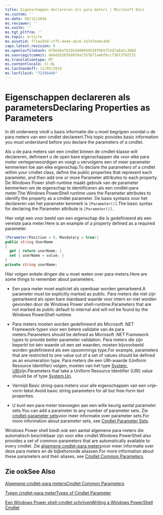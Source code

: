 ```yaml
---
title: Eigenschappen declareren als para meters | Microsoft Docs
ms.custom: ''
ms.date: 09/13/2016
ms.reviewer: ''
ms.suite: ''
ms.tgt_pltfrm: ''
ms.topic: article
ms.assetid: f71ea35d-cff5-4e44-a5c6-3a747ed4c4d9
caps.latest.revision: 9
ms.openlocfilehash: 6f6640afb15b3608669538f9b5f53d7a8a5c380d
ms.sourcegitcommit: debd2b38fb8070a7357bf1a4bf9cc736f3702f31
ms.translationtype: MT
ms.contentlocale: nl-NL
ms.lasthandoff: 12/05/2019
ms.locfileid: "72356446"
---
```

# <a name="declaring-properties-as-parameters"></a><span data-ttu-id="1e25b-102">Eigenschappen declareren als parameters</span><span class="sxs-lookup"><span data-stu-id="1e25b-102">Declaring Properties as Parameters</span></span>

<span data-ttu-id="1e25b-103">In dit onderwerp vindt u basis informatie die u moet begrijpen voordat u de para meters van een cmdlet declareert.</span><span class="sxs-lookup"><span data-stu-id="1e25b-103">This topic provides basic information you must understand before you declare the parameters of a cmdlet.</span></span>

<span data-ttu-id="1e25b-104">Als u de para meters van een cmdlet binnen de cmdlet-klasse wilt declareren, definieert u de open bare eigenschappen die voor elke para meter vertegenwoordigen en voegt u vervolgens een of meer parameter kenmerken toe aan elke eigenschap.</span><span class="sxs-lookup"><span data-stu-id="1e25b-104">To declare the parameters of a cmdlet within your cmdlet class, define the public properties that represent each parameter, and then add one or more Parameter attributes to each property.</span></span> <span data-ttu-id="1e25b-105">De Windows Power shell-runtime maakt gebruik van de parameter kenmerken om de eigenschap te identificeren als een cmdlet-para meter.</span><span class="sxs-lookup"><span data-stu-id="1e25b-105">The Windows PowerShell runtime uses the Parameter attributes to identify the property as a cmdlet parameter.</span></span> <span data-ttu-id="1e25b-106">De basis syntaxis voor het declareren van het parameter kenmerk is `[Parameter()]`.</span><span class="sxs-lookup"><span data-stu-id="1e25b-106">The basic syntax for declaring the Parameter attribute is `[Parameter()]`.</span></span>

<span data-ttu-id="1e25b-107">Hier volgt een voor beeld van een eigenschap die is gedefinieerd als een vereiste para meter.</span><span class="sxs-lookup"><span data-stu-id="1e25b-107">Here is an example of a property defined as a required parameter.</span></span>

```csharp
[Parameter(Position = 0, Mandatory = true)]
public string UserName
{
  get { return userName; }
  set { userName = value; }
}
private string userName;
```

<span data-ttu-id="1e25b-108">Hier volgen enkele dingen die u moet weten over para meters.</span><span class="sxs-lookup"><span data-stu-id="1e25b-108">Here are some things to remember about parameters.</span></span>

- <span data-ttu-id="1e25b-109">Een para meter moet expliciet als openbaar worden gemarkeerd.</span><span class="sxs-lookup"><span data-stu-id="1e25b-109">A parameter must be explicitly marked as public.</span></span> <span data-ttu-id="1e25b-110">Para meters die niet zijn gemarkeerd als open bare standaard waarde voor intern en niet worden gevonden door de Windows Power shell-runtime.</span><span class="sxs-lookup"><span data-stu-id="1e25b-110">Parameters that are not marked as public default to internal and will not be found by the Windows PowerShell runtime.</span></span>

- <span data-ttu-id="1e25b-111">Para meters moeten worden gedefinieerd als Microsoft .NET Framework-typen voor een betere validatie van de para meters.</span><span class="sxs-lookup"><span data-stu-id="1e25b-111">Parameters should be defined as Microsoft .NET Framework types to provide better parameter validation.</span></span> <span data-ttu-id="1e25b-112">Para meters die zijn beperkt tot één waarde uit een set waarden, moeten bijvoorbeeld worden gedefinieerd als een opsommings type.</span><span class="sxs-lookup"><span data-stu-id="1e25b-112">For example, parameters that are restricted to one value out of a set of values should be defined as an enumeration type.</span></span> <span data-ttu-id="1e25b-113">Para meters die een URI-waarde (Uniform Resource Identifier) volgen, moeten van het type [System. URI](/dotnet/api/System.Uri)zijn.</span><span class="sxs-lookup"><span data-stu-id="1e25b-113">Parameters that take a Uniform Resource Identifier (URI) value should be of type [System.Uri](/dotnet/api/System.Uri).</span></span>

- <span data-ttu-id="1e25b-114">Vermijd Basic string-para meters voor alle eigenschappen van een vrije-vorm tekst.</span><span class="sxs-lookup"><span data-stu-id="1e25b-114">Avoid basic string parameters for all but free-form text properties.</span></span>

- <span data-ttu-id="1e25b-115">U kunt een para meter toevoegen aan een wille keurig aantal parameter sets.</span><span class="sxs-lookup"><span data-stu-id="1e25b-115">You can add a parameter to any number of parameter sets.</span></span> <span data-ttu-id="1e25b-116">Zie [cmdlet-parameter sets](./cmdlet-parameter-sets.md)voor meer informatie over parameter sets.</span><span class="sxs-lookup"><span data-stu-id="1e25b-116">For more information about parameter sets, see [Cmdlet Parameter Sets](./cmdlet-parameter-sets.md).</span></span>

<span data-ttu-id="1e25b-117">Windows Power shell biedt ook een aantal algemene para meters die automatisch beschikbaar zijn voor elke cmdlet.</span><span class="sxs-lookup"><span data-stu-id="1e25b-117">Windows PowerShell also provides a set of common parameters that are automatically available to every cmdlet.</span></span> <span data-ttu-id="1e25b-118">Zie [algemene cmdlet-para meters](./common-parameter-names.md)voor meer informatie over deze para meters en de bijbehorende aliassen.</span><span class="sxs-lookup"><span data-stu-id="1e25b-118">For more information about these parameters and their aliases, see [Cmdlet Common Parameters](./common-parameter-names.md).</span></span>

## <a name="see-also"></a><span data-ttu-id="1e25b-119">Zie ook</span><span class="sxs-lookup"><span data-stu-id="1e25b-119">See Also</span></span>

[<span data-ttu-id="1e25b-120">Algemene cmdlet-para meters</span><span class="sxs-lookup"><span data-stu-id="1e25b-120">Cmdlet Common Parameters</span></span>](./common-parameter-names.md)

[<span data-ttu-id="1e25b-121">Typen cmdlet-para meter</span><span class="sxs-lookup"><span data-stu-id="1e25b-121">Types of Cmdlet Parameter</span></span>](./types-of-cmdlet-parameters.md)

[<span data-ttu-id="1e25b-122">Een Windows Power shell-cmdlet schrijven</span><span class="sxs-lookup"><span data-stu-id="1e25b-122">Writing a Windows PowerShell Cmdlet</span></span>](./writing-a-windows-powershell-cmdlet.md)
